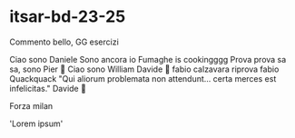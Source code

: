 # itsar-bd-23-25

Commento bello, GG
esercizi

Ciao sono Daniele
Sono ancora io
Fumaghe is cookingggg
Prova prova sa sa, sono Pier
🐥
Ciao sono William
Davide 🐥
fabio calzavara
riprova fabio
Quackquack
"Qui aliorum problemata non attendunt... certa merces est infelicitas."
Davide 🐥






Forza milan


'Lorem ipsum'

